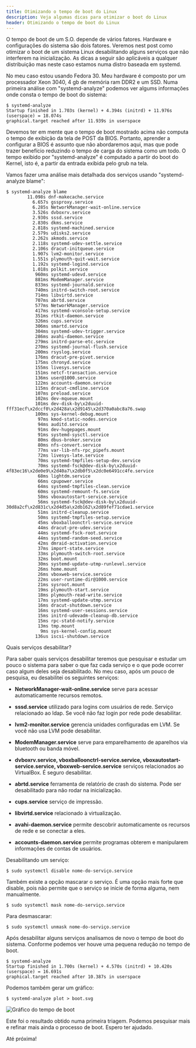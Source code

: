```yaml
---
title: Otimizando o tempo de boot do Linux
description: Veja algumas dicas para otimizar o boot do Linux
header: Otimizando o tempo de boot do Linux
---
```


O tempo de boot de um S.O. depende de vários fatores. Hardware e configurações do sistema são dois fatores.
Veremos nest post como otimizar o boot de um sistema Linux desabilitando alguns serviços que não interferem na inicialização.
As dicas a seguir são aplicáveis a qualquer distribuição mas neste caso estamos numa distro baseada em systemd. 

No meu caso estou usando Fedora 30. Meu hardware é composto por um processador Xeon 3040, 4 gb de memória ram DDR2 e um SSD.
Numa primeira análise com "systemd-analyze" podemos ver algums informações onde consta o tempo de boot do sistema:

```console
$ systemd-analyze  
Startup finished in 1.703s (kernel) + 4.394s (initrd) + 11.976s (userspace) = 18.074s  
graphical.target reached after 11.939s in userspace  
```

Devemos ter em mente que o tempo de boot mostrado acima não computa o tempo de exibição da tela de POST da BIOS. Portanto, aprender a configurar a BIOS é assunto que não abordaremos aqui, mas que pode trazer benefício reduzindo o tempo de carga do sistema como um todo.
O tempo exibido por "systemd-analyze" é computado a partir do boot do Kernel, isto é, a partir da entrada exibida pelo grub na tela.

Vamos fazer uma análise mais detalhada dos serviços usando "systemd-analyze blame":

```console
$ systemd-analyze blame  
        11.098s dnf-makecache.service  
          6.657s gssproxy.service  
          6.285s NetworkManager-wait-online.service  
          3.526s dvboxrv.service  
          2.930s sssd.service  
          2.830s dkms.service  
          2.818s systemd-machined.service  
          2.579s udisks2.service  
          2.262s akmods.service  
          2.118s systemd-udev-settle.service  
          2.106s dracut-initqueue.service  
          1.907s lvm2-monitor.service  
          1.551s plymouth-quit-wait.service  
          1.192s systemd-logind.service  
          1.018s polkit.service  
           960ms systemd-udevd.service  
           881ms ModemManager.service  
           833ms systemd-journald.service  
           740ms initrd-switch-root.service  
           714ms libvirtd.service  
           707ms abrtd.service  
           577ms NetworkManager.service  
           417ms systemd-vconsole-setup.service  
           351ms rtkit-daemon.service  
           326ms cups.service  
           306ms smartd.service  
           304ms systemd-udev-trigger.service  
           286ms avahi-daemon.service  
           279ms initrd-parse-etc.service  
           270ms systemd-journal-flush.service  
           200ms rsyslog.service  
           176ms dracut-pre-pivot.service  
           175ms chronyd.service  
           155ms livesys.service  
           151ms netcf-transaction.service  
           136ms user@1000.service  
           122ms accounts-daemon.service  
           115ms dracut-cmdline.service  
           107ms preload.service  
           102ms dev-mqueue.mount  
           101ms dev-disk-by\x2duuid-fff31ecf\x2dccf0\x2d428a\x2d9145\x2d370a0abc8a76.swap  
           100ms sys-kernel-debug.mount  
            97ms kmod-static-nodes.service  
            94ms auditd.service  
            91ms dev-hugepages.mount  
            91ms systemd-sysctl.service  
            80ms dbus-broker.service  
            80ms nfs-convert.service  
            77ms var-lib-nfs-rpc_pipefs.mount  
            72ms livesys-late.service  
            70ms systemd-tmpfiles-setup-dev.service  
            70ms systemd-fsck@dev-disk-by\x2duuid-4f83ec16\x2de0e9\x2d40a7\x2db0f5\x2dc0e6491cc4fe.service  
            68ms lightdm.service  
            66ms cpupower.service  
            64ms systemd-tmpfiles-clean.service  
            60ms systemd-remount-fs.service  
            58ms vboxautostart-service.service  
            56ms systemd-fsck@dev-disk-by\x2duuid-30d8a2cf\x2d831c\x2d4d5a\x2db162\x2d89fef71cdae1.service  
            51ms initrd-cleanup.service  
            50ms systemd-tmpfiles-setup.service  
            45ms vboxballoonctrl-service.service  
            44ms dracut-pre-udev.service  
            44ms systemd-fsck-root.service  
            44ms systemd-random-seed.service  
            42ms dmraid-activation.service  
            37ms import-state.service  
            33ms plymouth-switch-root.service  
            32ms boot.mount  
            30ms systemd-update-utmp-runlevel.service  
            26ms home.mount  
            26ms vboxweb-service.service  
            22ms user-runtime-dir@1000.service  
            21ms sysroot.mount  
            19ms plymouth-start.service  
            18ms plymouth-read-write.service  
            17ms systemd-update-utmp.service  
            16ms dracut-shutdown.service  
            16ms systemd-user-sessions.service  
            15ms initrd-udevadm-cleanup-db.service  
            15ms rpc-statd-notify.service  
            13ms tmp.mount  
             9ms sys-kernel-config.mount  
           136us iscsi-shutdown.service  
```

Quais serviços desabilitar?

Para saber quais serviços desabilitar teremos que pesquisar e estudar um pouco o sistema para saber o que faz cada serviço e o que pode ocorrer caso algum deles seja desabilitado. No meu caso, após um pouco de pesquisa, eu desabilitei os seguintes serviços:


  * **NetworkManager-wait-online.service** serve para acessar automaticamente recursos remotos.


  * **sssd.service** utilizado para logins com usuários de rede. Serviço relacionado ao ldap. Se você não faz login por rede pode desabilitar.


  * **lvm2-monitor.service** gerencia unidades configuradas em LVM. Se você não usa LVM pode desabilitar.


  * **ModemManager.service** serve para emparelhamento de aparelhos via bluetooth ou banda móvel.


  * **dvboxrv.service, vboxballoonctrl-service.service, vboxautostart-service.service, vboxweb-service.service** serviços relacionados ao VirtualBox. É seguro desabilitar.
  

  * **abrtd.service** ferramenta de relatório de crash do sistema. Pode ser desabilitado para não rodar na inicialização.  


  * **cups.service** serviço de impressão.


  * **libvirtd.service** relacionado à virtualização.


  * **avahi-daemon.service** permite descobrir automaticamente os recursos de rede e se conectar a eles.


  * **accounts-daemon.service** permite programas obterem e manipularem informações de contas de usuários.

Desabilitando um serviço:

```console
$ sudo systemctl disable nome-do-serviço.service
```

Também existe a opção mascarar o serviço. É uma opção mais forte que disable, pois não permite que o serviço se inicie de forma alguma, nem manualmente.

```console
$ sudo systemctl mask nome-do-serviço.service
```

Para desmascarar:

```console
$ sudo systemctl unmask nome-do-serviço.service 
```

Após desabilitar alguns serviços analisamos de novo o tempo de boot do sistema. Conforme podemos ver houve uma pequena redução no tempo de boot.

```console
$ systemd-analyze  
Startup finished in 1.700s (kernel) + 4.570s (initrd) + 10.420s (userspace) = 16.691s  
graphical.target reached after 10.387s in userspace  
```

Podemos também gerar um gráfico:  

```console
$ systemd-analyze plot > boot.svg  
```

![Gráfico do tempo de boot](https://raw.githubusercontent.com/linuxnocafe/linuxnocafe.github.io/master/img/tempo-boot-linux.png#responsive)

Este foi o resultado obtido numa primeira triagem. Podemos pesquisar mais e refinar mais ainda o processo de boot.
Espero ter ajudado.

Até próxima!
